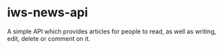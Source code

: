 # iws-news-api
A simple API which provides articles for people to read, as well as writing, edit, delete or comment on it.
